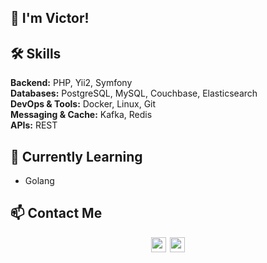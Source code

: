 ## 👋 I'm Victor!


## 🛠 Skills
**Backend:** PHP, Yii2, Symfony  
**Databases:** PostgreSQL, MySQL, Couchbase, Elasticsearch  
**DevOps & Tools:** Docker, Linux, Git  
**Messaging & Cache:** Kafka, Redis  
**APIs:** REST


## 🌱 Currently Learning
- Golang


## 📫 Contact Me
<div style="display: flex; gap: 6px; width:100%;justify-content: center;">
<a href="https://vk.com/victor_belyakov" target="_blank"><img 
style="width: 24px" src="https://upload.wikimedia.org/wikipedia/commons/thumb/f/f3/VK_Compact_Logo_%282021-present%29.svg/48px-VK_Compact_Logo_%282021-present%29.svg.png"/></a>
<a href="https://t.me/Victor_Belyakovv" target="_blank"><img 
style="width: 24px" src="https://upload.wikimedia.org/wikipedia/commons/thumb/8/83/Telegram_2019_Logo.svg/512px-Telegram_2019_Logo.svg.png"/></a>
</div>
